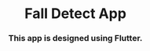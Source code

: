 <h1 align="center">Fall Detect App</h1>

<h3 align="center">
  This app is designed using Flutter.
</h3>
